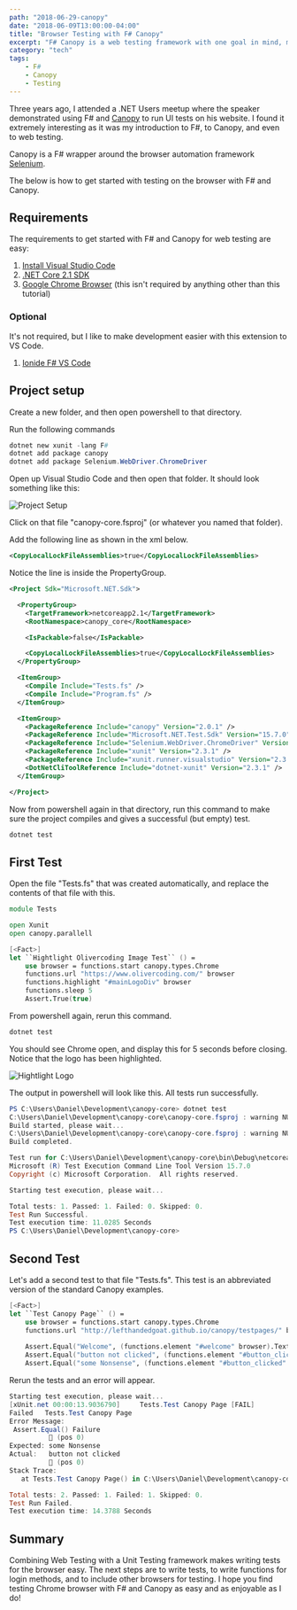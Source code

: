 ```yaml
---
path: "2018-06-29-canopy"
date: "2018-06-09T13:00:00-04:00"
title: "Browser Testing with F# Canopy"
excerpt: "F# Canopy is a web testing framework with one goal in mind, make UI testing simple"
category: "tech"
tags:
    - F#
    - Canopy
    - Testing
---
```


Three years ago, I attended a .NET Users meetup where the speaker demonstrated using F# and [Canopy][0] to run UI tests on his website. I found it extremely interesting as it was my introduction to F#, to Canopy, and even to web testing.

Canopy is a F# wrapper around the browser automation framework [Selenium][2].

The below is how to get started with testing on the browser with F# and Canopy.

## Requirements

The requirements to get started with F# and Canopy for web testing are easy:

1. [Install Visual Studio Code][1]
2. [.NET Core 2.1 SDK][3]
3. [Google Chrome Browser][5] (this isn't required by anything other than this tutorial)

### Optional

It's not required, but I like to make development easier with this extension to VS Code.

1. [Ionide F# VS Code][4]

## Project setup

Create a new folder, and then open powershell to that directory.

Run the following commands

```powershell
dotnet new xunit -lang F#
dotnet add package canopy
dotnet add package Selenium.WebDriver.ChromeDriver
```

Open up Visual Studio Code and then open that folder. It should look something like this:

![Project Setup](base_project.png)

Click on that file "canopy-core.fsproj" (or whatever you named that folder).

Add the following line as shown in the xml below.
```xml
<CopyLocalLockFileAssemblies>true</CopyLocalLockFileAssemblies>
```

Notice the line is inside the PropertyGroup.

```xml
<Project Sdk="Microsoft.NET.Sdk">

  <PropertyGroup>
    <TargetFramework>netcoreapp2.1</TargetFramework>
    <RootNamespace>canopy_core</RootNamespace>

    <IsPackable>false</IsPackable>

    <CopyLocalLockFileAssemblies>true</CopyLocalLockFileAssemblies>
  </PropertyGroup>

  <ItemGroup>
    <Compile Include="Tests.fs" />
    <Compile Include="Program.fs" />
  </ItemGroup>

  <ItemGroup>
    <PackageReference Include="canopy" Version="2.0.1" />
    <PackageReference Include="Microsoft.NET.Test.Sdk" Version="15.7.0" />
    <PackageReference Include="Selenium.WebDriver.ChromeDriver" Version="2.40.0" />
    <PackageReference Include="xunit" Version="2.3.1" />
    <PackageReference Include="xunit.runner.visualstudio" Version="2.3.1" />
    <DotNetCliToolReference Include="dotnet-xunit" Version="2.3.1" />
  </ItemGroup>

</Project>
```

Now from powershell again in that directory, run this command to make sure the project compiles and gives a successful (but empty) test.

```powershell
dotnet test
```

## First Test

Open the file "Tests.fs" that was created automatically, and replace the contents of that file with this.

```fsharp
module Tests

open Xunit
open canopy.parallell

[<Fact>]
let ``Hightlight Olivercoding Image Test`` () =
    use browser = functions.start canopy.types.Chrome
    functions.url "https://www.olivercoding.com/" browser
    functions.highlight "#mainLogoDiv" browser
    functions.sleep 5
    Assert.True(true)
```

From powershell again, rerun this command.

```powershell
dotnet test
```

You should see Chrome open, and display this for 5 seconds before closing. Notice that the logo has been highlighted.

![Hightlight Logo](highlight_logo.png)

The output in powershell will look like this. All tests run successfully.

```powershell
PS C:\Users\Daniel\Development\canopy-core> dotnet test
C:\Users\Daniel\Development\canopy-core\canopy-core.fsproj : warning NU1701: Package 'canopy 2.0.1' was restored using '.NETFramework,Version=v4.6.1' instead of the project target framework '.NETCoreApp,Version=v2.1'. This package may not be fully compatible with your project.
Build started, please wait...
C:\Users\Daniel\Development\canopy-core\canopy-core.fsproj : warning NU1701: Package 'canopy 2.0.1' was restored using '.NETFramework,Version=v4.6.1' instead of the project target framework '.NETCoreApp,Version=v2.1'. This package may not be fully compatible with your project.
Build completed.

Test run for C:\Users\Daniel\Development\canopy-core\bin\Debug\netcoreapp2.1\canopy-core.dll(.NETCoreApp,Version=v2.1)
Microsoft (R) Test Execution Command Line Tool Version 15.7.0
Copyright (c) Microsoft Corporation.  All rights reserved.

Starting test execution, please wait...

Total tests: 1. Passed: 1. Failed: 0. Skipped: 0.
Test Run Successful.
Test execution time: 11.0285 Seconds
PS C:\Users\Daniel\Development\canopy-core>
```


## Second Test

Let's add a second test to that file "Tests.fs". This test is an abbreviated version of the standard Canopy examples.

```fsharp
[<Fact>]
let ``Test Canopy Page`` () =
    use browser = functions.start canopy.types.Chrome
    functions.url "http://lefthandedgoat.github.io/canopy/testpages/" browser
    
    Assert.Equal("Welcome", (functions.element "#welcome" browser).Text)
    Assert.Equal("button not clicked", (functions.element "#button_clicked" browser).Text)
    Assert.Equal("some Nonsense", (functions.element "#button_clicked" browser).Text)
```

Rerun the tests and an error will appear.

```powershell
Starting test execution, please wait...
[xUnit.net 00:00:13.9036790]     Tests.Test Canopy Page [FAIL]
Failed   Tests.Test Canopy Page
Error Message:
 Assert.Equal() Failure
           (pos 0)
Expected: some Nonsense
Actual:   button not clicked
           (pos 0)
Stack Trace:
   at Tests.Test Canopy Page() in C:\Users\Daniel\Development\canopy-core\Tests.fs:line 21

Total tests: 2. Passed: 1. Failed: 1. Skipped: 0.
Test Run Failed.
Test execution time: 14.3788 Seconds
```

## Summary

Combining Web Testing with a Unit Testing framework makes writing tests for the browser easy. The next steps are to write tests, to write functions for login methods, and to include other browsers for testing.  I hope you find testing Chrome browser with F# and Canopy as easy and as enjoyable as I do!

[0]: http://lefthandedgoat.github.io/canopy/
[1]: https://code.visualstudio.com/
[2]: https://www.seleniumhq.org/
[3]: https://www.microsoft.com/net/download/windows
[4]: https://marketplace.visualstudio.com/items?itemName=Ionide.Ionide-fsharp
[5]: https://www.google.com/chrome/
